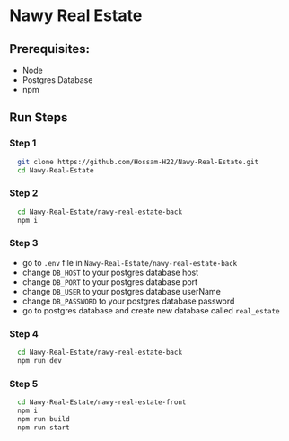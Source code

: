 # Nawy Real Estate

## Prerequisites:
  - Node
  - Postgres Database
  - npm

## Run Steps

### Step 1
```bash
  git clone https://github.com/Hossam-H22/Nawy-Real-Estate.git
  cd Nawy-Real-Estate
```

### Step 2
```bash
  cd Nawy-Real-Estate/nawy-real-estate-back
  npm i
```

### Step 3
- go to ```.env``` file in ```Nawy-Real-Estate/nawy-real-estate-back```
- change ```DB_HOST``` to your postgres database host
- change ```DB_PORT``` to your postgres database port
- change ```DB_USER``` to your postgres database userName
- change ```DB_PASSWORD``` to your postgres database password
- go to postgres database and create new database called ```real_estate```

### Step 4
```bash
  cd Nawy-Real-Estate/nawy-real-estate-back
  npm run dev
```

### Step 5
```bash
  cd Nawy-Real-Estate/nawy-real-estate-front
  npm i
  npm run build
  npm run start
```


